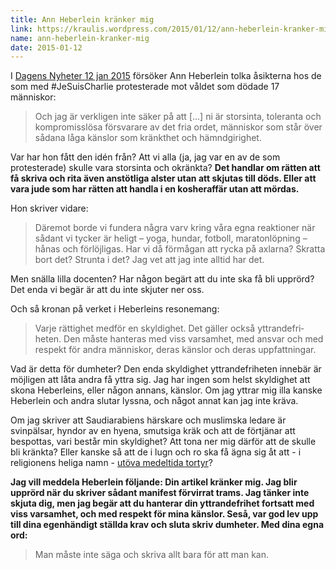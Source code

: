 ```yaml
---
title: Ann Heberlein kränker mig
link: https://kraulis.wordpress.com/2015/01/12/ann-heberlein-kranker-mig/
name: ann-heberlein-kranker-mig
date: 2015-01-12
---
```

I [Dagens Nyheter 12 jan 2015](http://www.dn.se/kultur-noje/kulturdebatt/ann-heberlein-det-ar-knappast-bara-troende-som-ar-lattkrankta/) försöker Ann Heberlein tolka åsikterna hos de som med #JeSuisCharlie protesterade mot våldet som dödade 17 människor:

> Och jag är verkligen inte säker på att [...] ni är storsinta, toleranta och kompromisslösa försvarare av det fria ordet, människor som står över sådana låga känslor som kränkthet och hämndgirighet.

Var har hon fått den idén från? Att vi alla (ja, jag var en av de som protesterade) skulle vara storsinta och okränkta? **Det handlar om rätten att få skriva och rita även anstötliga alster utan att skjutas till döds. Eller att vara jude som har rätten att handla i en kosheraffär utan att mördas.**



Hon skriver vidare:

> Däremot borde vi fundera några varv kring våra egna reaktioner när sådant vi tycker är heligt – yoga, hundar, fotboll, maratonlöpning – hånas och förlöjligas. Har vi då förmågan att rycka på axlarna? Skratta bort det? Strunta i det? Jag vet att jag inte alltid har det.

Men snälla lilla docenten? Har någon begärt att du inte ska få bli upprörd? Det enda vi begär är att du inte skjuter ner oss.

Och så kronan på verket i Heberleins resonemang:

> Varje rättighet medför en skyldighet. Det gäller också yttrandefri­heten. Den måste hanteras med viss varsamhet, med ansvar och med respekt för andra människor, deras känslor och deras uppfattningar.

Vad är detta för dumheter? Den enda skyldighet yttrandefriheten innebär är möjligen att låta andra få yttra sig. Jag har ingen som helst skyldighet att skona Heberleins, eller någon annans, känslor. Om jag yttrar mig illa kanske Heberlein och andra slutar lyssna, och något annat kan jag inte kräva.

Om jag skriver att Saudiarabiens härskare och muslimska ledare är svinpälsar, hyndor av en hyena, smutsiga kräk och att de förtjänar att bespottas, vari består min skyldighet? Att tona ner mig därför att de skulle bli kränkta? Eller kanske så att de i lugn och ro ska få ägna sig åt att - i religionens heliga namn - [utöva medeltida tortyr](http://www.dn.se/nyheter/varlden/spostraff-for-bloggare-i-saudiarabien/)?

**Jag vill meddela Heberlein följande: Din artikel kränker mig. Jag blir upprörd när du skriver sådant manifest förvirrat trams. Jag tänker inte skjuta dig, men jag begär att du hanterar din yttrandefrihet fortsatt med viss varsamhet, och med respekt för mina känslor. Seså, var god lev upp till dina egenhändigt ställda krav och sluta skriv dumheter. Med dina egna ord:**

> Man måste inte säga och skriva allt bara för att man kan.

